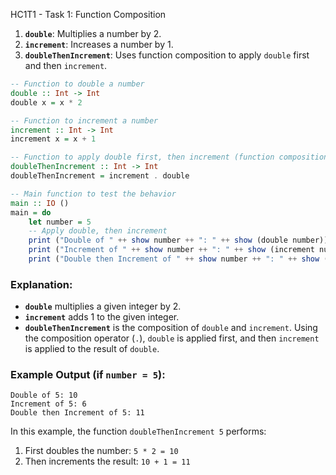 HC1T1 - Task 1: Function Composition

1. **`double`**: Multiplies a number by 2.
2. **`increment`**: Increases a number by 1.
3. **`doubleThenIncrement`**: Uses function composition to apply `double` first and then `increment`.

```haskell
-- Function to double a number
double :: Int -> Int
double x = x * 2

-- Function to increment a number
increment :: Int -> Int
increment x = x + 1

-- Function to apply double first, then increment (function composition)
doubleThenIncrement :: Int -> Int
doubleThenIncrement = increment . double

-- Main function to test the behavior
main :: IO ()
main = do
    let number = 5
    -- Apply double, then increment
    print ("Double of " ++ show number ++ ": " ++ show (double number))
    print ("Increment of " ++ show number ++ ": " ++ show (increment number))
    print ("Double then Increment of " ++ show number ++ ": " ++ show (doubleThenIncrement number))
```

### Explanation:

* **`double`** multiplies a given integer by 2.
* **`increment`** adds 1 to the given integer.
* **`doubleThenIncrement`** is the composition of `double` and `increment`. Using the composition operator (`.`), `double` is applied first, and then `increment` is applied to the result of `double`.

### Example Output (if `number = 5`):

```text
Double of 5: 10
Increment of 5: 6
Double then Increment of 5: 11
```

In this example, the function `doubleThenIncrement 5` performs:

1. First doubles the number: `5 * 2 = 10`
2. Then increments the result: `10 + 1 = 11`


